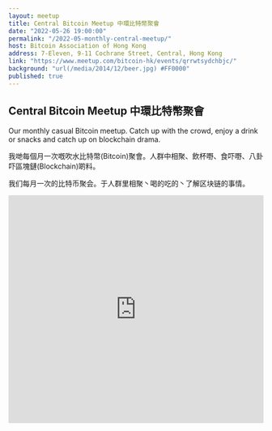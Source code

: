 ```yaml
---
layout: meetup
title: Central Bitcoin Meetup 中環比特幣聚會
date: "2022-05-26 19:00:00"
permalink: "/2022-05-monthly-central-meetup/"
host: Bitcoin Association of Hong Kong
address: 7-Eleven, 9-11 Cochrane Street, Central, Hong Kong
link: "https://www.meetup.com/bitcoin-hk/events/qrrwtsydchbjc/"
background: "url(/media/2014/12/beer.jpg) #FF0000"
published: true
---
```


## Central Bitcoin Meetup 中環比特幣聚會

Our monthly casual Bitcoin meetup. Catch up with the crowd, enjoy a drink or snacks and catch up on blockchain drama.

我哋每個月一次嘅吹水比特幣(Bitcoin)聚會。人群中相聚、飲杯嘢、食吓嘢、八卦吓區塊鏈(Blockchain)啲料。

我们每月一次的比特币聚会。于人群里相聚丶喝的吃的丶了解区块链的事情。

<iframe src="https://www.google.com/maps/embed?pb=!1m18!1m12!1m3!1d3691.854786685818!2d114.150219329087!3d22.283489938417638!2m3!1f0!2f0!3f0!3m2!1i1024!2i768!4f13.1!3m3!1m2!1s0x3404007ca0b36167%3A0x49e557276c6f84b5!2s7-Eleven!5e0!3m2!1sen!2sca!4v1663629444663!5m2!1sen!2sca" width="100%" height="450" style="border:0;" allowfullscreen="" loading="lazy" referrerpolicy="no-referrer-when-downgrade"></iframe>
